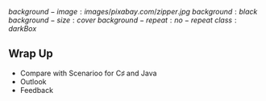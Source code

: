 $background-image:images/pixabay.com/zipper.jpg$
$background:black$
$background-size:cover$
$background-repeat:no-repeat$
$class:darkBox$

## Wrap Up

* Compare with Scenarioo for C&sharp; and Java
* Outlook
* Feedback
